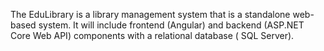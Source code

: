 The EduLibrary is a library management system  that is a standalone web-based system. It will include frontend (Angular) and backend (ASP.NET Core Web API) components with a relational database ( SQL Server).
